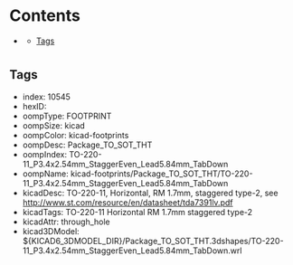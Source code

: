 



Contents
========

* [](#)
	* [Tags](#tags)

# 

## Tags

- index: 10545
- hexID: 
- oompType: FOOTPRINT
- oompSize: kicad
- oompColor: kicad-footprints
- oompDesc: Package_TO_SOT_THT
- oompIndex: TO-220-11_P3.4x2.54mm_StaggerEven_Lead5.84mm_TabDown
- oompName: kicad-footprints/Package_TO_SOT_THT/TO-220-11_P3.4x2.54mm_StaggerEven_Lead5.84mm_TabDown
- kicadDesc: TO-220-11, Horizontal, RM 1.7mm, staggered type-2, see http://www.st.com/resource/en/datasheet/tda7391lv.pdf
- kicadTags: TO-220-11 Horizontal RM 1.7mm staggered type-2
- kicadAttr: through_hole
- kicad3DModel: ${KICAD6_3DMODEL_DIR}/Package_TO_SOT_THT.3dshapes/TO-220-11_P3.4x2.54mm_StaggerEven_Lead5.84mm_TabDown.wrl
